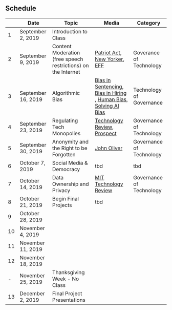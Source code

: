 ## Schedule 

| |Date | Topic | Media| Category|
|---	|---	|---	|---	| --- |
|1|September 2, 2019| Introduction to Class |   	| |
|2|September 9, 2019| Content Moderation (free speech restrictions)  on the Internet| [Patriot Act](https://www.youtube.com/watch?v=5CQ5-NMzG8s), [New Yorker](https://www.newyorker.com/news/q-and-a/the-underworld-of-online-content-moderation), [EFF](https://www.eff.org/deeplinks/2019/04/content-moderation-broken-let-us-count-ways)| Goverance of Technology |
|3|September 16, 2019|Algorithmic Bias|[Bias in Sentencing](https://www.propublica.org/article/machine-bias-risk-assessments-in-criminal-sentencing), [Bias in Hiring ](https://qz.com/1427621/companies-are-on-the-hook-if-their-hiring-algorithms-are-biased/), [Human Bias](https://economix.blogs.nytimes.com/2011/04/14/time-and-judgment/), [Solving AI Bias](https://medium.com/s/story/the-seductive-diversion-of-solving-bias-in-artificial-intelligence-890df5e5ef53)| Technology of Governance|
|4|September 23, 2019|Regulating Tech Monopolies|[Technology Review](https://www.technologyreview.com/s/613640/big-tech-monopoly-breakup-amazon-apple-facebook-google-regulation-policy/), [Prospect](https://prospect.org/article/how-regulate-tech-platforms)| Governance of Technology |
|5|September 30, 2019|Anonymity and the Right to be Forgotten|[John Oliver](https://www.youtube.com/watch?v=r-ERajkMXw0)| Governance of Technology |
|6|October 7, 2019|Social Media & Democracy|  tbd 	| tbd |
|7|October 14, 2019|Data Ownership and Privacy|	[MIT Technology Review](https://www.technologyreview.com/s/612588/its-time-for-a-bill-of-data-rights/)| Governance of Technology |
|8|October 21, 2019|Begin Final Projects|  tbd 	||
|9|October 28, 2019|  |   	||
|10|November 4, 2019|  |   	||
|11|November 11, 2019|  |   	||
|12|November 18, 2019|  |   	||
|-|November 25, 2019| Thanksgiving Week - No Class |   	||
|13|December 2, 2019| Final Project Presentations|   	||
